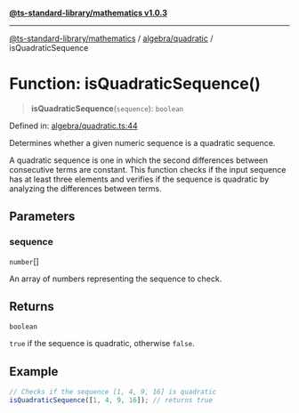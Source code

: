 [**@ts-standard-library/mathematics v1.0.3**](../../../README.md)

***

[@ts-standard-library/mathematics](../../../README.md) / [algebra/quadratic](../README.md) / isQuadraticSequence

# Function: isQuadraticSequence()

> **isQuadraticSequence**(`sequence`): `boolean`

Defined in: [algebra/quadratic.ts:44](https://github.com/gabaudette/ts-stdlib/blob/be448e6a9d9c20c6c2f27f6550ce4e65fc8c9b89/packages/mathematics/src/algebra/quadratic.ts#L44)

Determines whether a given numeric sequence is a quadratic sequence.

A quadratic sequence is one in which the second differences between consecutive terms are constant.
This function checks if the input sequence has at least three elements and verifies if the sequence
is quadratic by analyzing the differences between terms.

## Parameters

### sequence

`number`[]

An array of numbers representing the sequence to check.

## Returns

`boolean`

`true` if the sequence is quadratic, otherwise `false`.

## Example

```ts
// Checks if the sequence [1, 4, 9, 16] is quadratic
isQuadraticSequence([1, 4, 9, 16]); // returns true
```
